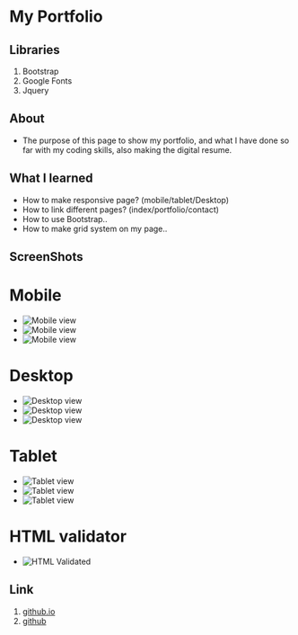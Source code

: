 # My Portfolio

## Libraries
1. Bootstrap
2. Google Fonts
3. Jquery

## About
- The purpose of this page to show my portfolio, and what I have done so far with my coding skills, also making the digital resume.

## What I learned
- How to make responsive page? (mobile/tablet/Desktop)
- How to link different pages? (index/portfolio/contact)
- How to use Bootstrap..
- How to make grid system on my page..
## ScreenShots

# Mobile
- ![Mobile view](./assets/screenshots/aboutmepageon375x667mobilescreen.jpg)
- ![Mobile view](./assets/screenshots/contactpagemobileversion.jpg)
- ![Mobile view](./assets/screenshots/portfoliopagemobileversion.jpg)

# Desktop
- ![Desktop view](./assets/screenshots/AboutmepageonDesktop.jpg)
- ![Desktop view](./assets/screenshots/Portfoliopageondesktop.jpg)
- ![Desktop view](./assets/screenshots/Contactpagedesktop.jpg)

# Tablet
- ![Tablet view](./assets/screenshots/aboutmepageon768x1024.jpg)
- ![Tablet view](./assets/screenshots/portfoliopagetabletview768x1024.jpg)
- ![Tablet view](./assets/screenshots/contactpagetabletview768x1024.jpg)

# HTML validator

- ![HTML Validated](./assets/screenshots/htmlvalidated.jpg)

## Link
1. [github.io](https://tolgas92.github.io/2-Responsive-Portfolio/)
2. [github](https://github.com/TolgaS92/2-Responsive-Portfolio)